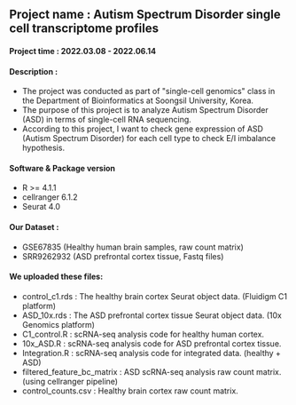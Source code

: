 ## Project name : Autism Spectrum Disorder single cell transcriptome profiles

#### Project time : 2022.03.08 - 2022.06.14

#### Description :
* The project was conducted as part of "single-cell genomics" class in the Department of Bioinformatics at Soongsil University, Korea.
* The purpose of this project is to analyze Autism Spectrum Disorder (ASD) in terms of single-cell RNA sequencing.
* According to this project, I want to check gene expression of ASD (Autism Spectrum Disorder) for each cell type to check E/I imbalance hypothesis.

#### Software & Package version
* R >= 4.1.1
* cellranger 6.1.2
* Seurat 4.0

#### Our Dataset :
* GSE67835 (Healthy human brain samples, raw count matrix)
* SRR9262932 (ASD prefrontal cortex tissue, Fastq files)

#### We uploaded these files:
* control_c1.rds : The healthy brain cortex Seurat object data. (Fluidigm C1 platform)
* ASD_10x.rds : The ASD prefrontal cortex tissue Seurat object data. (10x Genomics platform)
* C1_control.R : scRNA-seq analysis code for healthy human cortex.
* 10x_ASD.R : scRNA-seq analysis code for ASD prefrontal cortex tissue.
* Integration.R : scRNA-seq analysis code for integrated data. (healthy + ASD)
* filtered_feature_bc_matrix : ASD scRNA-seq analysis raw count matrix. (using cellranger pipeline)
* control_counts.csv : Healthy brain cortex raw count matrix.
